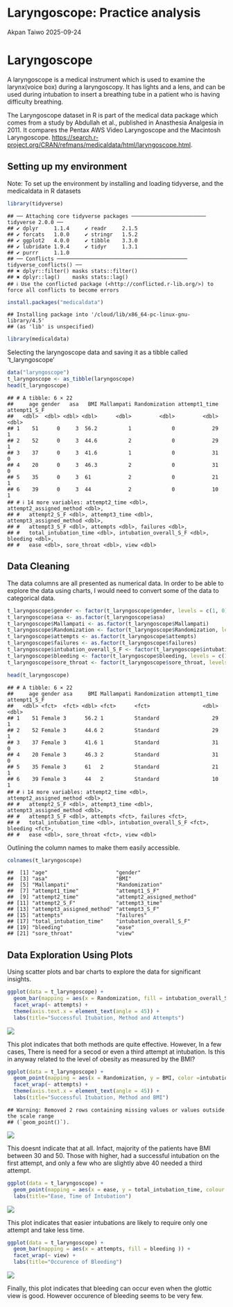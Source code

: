 Laryngoscope: Practice analysis
================
Akpan Taiwo
2025-09-24

# Laryngoscope

A laryngoscope is a medical instrument which is used to examine the
larynx(voice box) during a laryngoscopy. It has lights and a lens, and
can be used during intubation to insert a breathing tube in a patient
who is having difficulty breathing.

The Laryngoscope dataset in R is part of the medical data package which
comes from a study by Abdullah et al., published in Anasthesia Analgesia
in 2011. It compares the Pentax AWS Video Laryngoscope and the Macintosh
Laryngoscope.
<https://search.r-project.org/CRAN/refmans/medicaldata/html/laryngoscope.html>.

## Setting up my environment

Note: To set up the environment by installing and loading tidyverse, and
the medicaldata in R datasets

``` r
library(tidyverse)
```

    ## ── Attaching core tidyverse packages ──────────────────────── tidyverse 2.0.0 ──
    ## ✔ dplyr     1.1.4     ✔ readr     2.1.5
    ## ✔ forcats   1.0.0     ✔ stringr   1.5.2
    ## ✔ ggplot2   4.0.0     ✔ tibble    3.3.0
    ## ✔ lubridate 1.9.4     ✔ tidyr     1.3.1
    ## ✔ purrr     1.1.0     
    ## ── Conflicts ────────────────────────────────────────── tidyverse_conflicts() ──
    ## ✖ dplyr::filter() masks stats::filter()
    ## ✖ dplyr::lag()    masks stats::lag()
    ## ℹ Use the conflicted package (<http://conflicted.r-lib.org/>) to force all conflicts to become errors

``` r
install.packages("medicaldata")
```

    ## Installing package into '/cloud/lib/x86_64-pc-linux-gnu-library/4.5'
    ## (as 'lib' is unspecified)

``` r
library(medicaldata)
```

Selecting the laryngoscope data and saving it as a tibble called
‘t_laryngoscope’

``` r
data("laryngoscope")
t_laryngoscope <- as_tibble(laryngoscope)
head(t_laryngoscope)
```

    ## # A tibble: 6 × 22
    ##     age gender   asa   BMI Mallampati Randomization attempt1_time attempt1_S_F
    ##   <dbl>  <dbl> <dbl> <dbl>      <dbl>         <dbl>         <dbl>        <dbl>
    ## 1    51      0     3  56.2          1             0            29            1
    ## 2    52      0     3  44.6          2             0            29            1
    ## 3    37      0     3  41.6          1             0            31            0
    ## 4    20      0     3  46.3          2             0            31            0
    ## 5    35      0     3  61            2             0            21            1
    ## 6    39      0     3  44            2             0            10            1
    ## # ℹ 14 more variables: attempt2_time <dbl>, attempt2_assigned_method <dbl>,
    ## #   attempt2_S_F <dbl>, attempt3_time <dbl>, attempt3_assigned_method <dbl>,
    ## #   attempt3_S_F <dbl>, attempts <dbl>, failures <dbl>,
    ## #   total_intubation_time <dbl>, intubation_overall_S_F <dbl>, bleeding <dbl>,
    ## #   ease <dbl>, sore_throat <dbl>, view <dbl>

## Data Cleaning

The data columns are all presented as numerical data. In order to be
able to explore the data using charts, I would need to convert some of
the data to categorical data.

``` r
t_laryngoscope$gender <- factor(t_laryngoscope$gender, levels = c(1, 0), labels = c("Male", "Female"))
t_laryngoscope$asa <- as.factor(t_laryngoscope$asa)
t_laryngoscope$Mallampati <- as.factor(t_laryngoscope$Mallampati)
t_laryngoscope$Randomization <- factor(t_laryngoscope$Randomization, levels = c(1, 0), labels = c("Video", "Standard"))
t_laryngoscope$attempts <- as.factor(t_laryngoscope$attempts)
t_laryngoscope$failures <- as.factor(t_laryngoscope$failures)
t_laryngoscope$intubation_overall_S_F <- factor(t_laryngoscope$intubation_overall_S_F, levels = c(1, 0), labels = c("yes", "no"))
t_laryngoscope$bleeding <- factor(t_laryngoscope$bleeding, levels = c(1, 0), labels = c("yes", "no"))
t_laryngoscope$sore_throat <- factor(t_laryngoscope$sore_throat, levels = c(3, 2, 1, 0), labels = c("severe", "moderate", "mild", "none"))

head(t_laryngoscope)
```

    ## # A tibble: 6 × 22
    ##     age gender asa     BMI Mallampati Randomization attempt1_time attempt1_S_F
    ##   <dbl> <fct>  <fct> <dbl> <fct>      <fct>                 <dbl>        <dbl>
    ## 1    51 Female 3      56.2 1          Standard                 29            1
    ## 2    52 Female 3      44.6 2          Standard                 29            1
    ## 3    37 Female 3      41.6 1          Standard                 31            0
    ## 4    20 Female 3      46.3 2          Standard                 31            0
    ## 5    35 Female 3      61   2          Standard                 21            1
    ## 6    39 Female 3      44   2          Standard                 10            1
    ## # ℹ 14 more variables: attempt2_time <dbl>, attempt2_assigned_method <dbl>,
    ## #   attempt2_S_F <dbl>, attempt3_time <dbl>, attempt3_assigned_method <dbl>,
    ## #   attempt3_S_F <dbl>, attempts <fct>, failures <fct>,
    ## #   total_intubation_time <dbl>, intubation_overall_S_F <fct>, bleeding <fct>,
    ## #   ease <dbl>, sore_throat <fct>, view <dbl>

Outlining the column names to make them easily accessible.

``` r
colnames(t_laryngoscope)
```

    ##  [1] "age"                      "gender"                  
    ##  [3] "asa"                      "BMI"                     
    ##  [5] "Mallampati"               "Randomization"           
    ##  [7] "attempt1_time"            "attempt1_S_F"            
    ##  [9] "attempt2_time"            "attempt2_assigned_method"
    ## [11] "attempt2_S_F"             "attempt3_time"           
    ## [13] "attempt3_assigned_method" "attempt3_S_F"            
    ## [15] "attempts"                 "failures"                
    ## [17] "total_intubation_time"    "intubation_overall_S_F"  
    ## [19] "bleeding"                 "ease"                    
    ## [21] "sore_throat"              "view"

## Data Exploration Using Plots

Using scatter plots and bar charts to explore the data for significant
insights.

``` r
ggplot(data = t_laryngoscope) +
  geom_bar(mapping = aes(x = Randomization, fill = intubation_overall_S_F)) +
  facet_wrap(~ attempts) +
  theme(axis.text.x = element_text(angle = 45)) +
  labs(title="Successful Itubation, Method and Attempts")
```

![](Laryngoscope--Practice-analysis_files/figure-gfm/unnamed-chunk-5-1.png)<!-- -->

This plot indicates that both methods are quite effective. However, In a
few cases, There is need for a secod or even a third attempt at
intubation. Is this in anyway related to the level of obesity as
measured by the BMI?

``` r
ggplot(data = t_laryngoscope) +
  geom_point(mapping = aes(x = Randomization, y = BMI, color =intubation_overall_S_F)) +
  facet_wrap(~ attempts) +
  theme(axis.text.x = element_text(angle = 45)) +
  labs(title="Successful Itubation, Method and BMI")
```

    ## Warning: Removed 2 rows containing missing values or values outside the scale range
    ## (`geom_point()`).

![](Laryngoscope--Practice-analysis_files/figure-gfm/unnamed-chunk-6-1.png)<!-- -->

This doesnt indicate that at all. Infact, majority of the patients have
BMI between 30 and 50. Those with higher, had a successful intubation on
the first attempt, and only a few who are slightly abve 40 needed a
third attempt.

``` r
ggplot(data = t_laryngoscope) +
  geom_point(mapping = aes(x = ease, y = total_intubation_time, colour = attempts)) +
  labs(title="Ease, Time of Intubation")
```

![](Laryngoscope--Practice-analysis_files/figure-gfm/unnamed-chunk-7-1.png)<!-- -->

This plot indicates that easier intubations are likely to require only
one attempt and take less time.

``` r
ggplot(data = t_laryngoscope) +
  geom_bar(mapping = aes(x = attempts, fill = bleeding )) +
  facet_wrap(~ view) +
  labs(title="Occurence of Bleeding")
```

![](Laryngoscope--Practice-analysis_files/figure-gfm/unnamed-chunk-8-1.png)<!-- -->

Finally, this plot indicates that bleeding can occur even when the
glottic view is good. However occurence of bleeding seems to be very
few.
